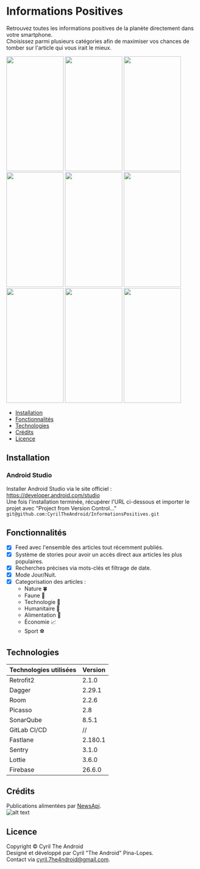 # Informations Positives

Retrouvez toutes les informations positives de la planète directement dans votre smartphone.\
Choisissez parmi plusieurs catégories afin de maximiser vos chances de tomber sur l'article qui vous irait le mieux.

<img src="https://user-images.githubusercontent.com/78708458/121337807-3415a380-c91d-11eb-9c25-02d47081dc9d.jpg" width=150 height=300 /> <img src="https://user-images.githubusercontent.com/78708458/121852349-a6a4cb80-ccef-11eb-8d28-292b23638469.jpg" width=150 height=300 /> <img src="https://user-images.githubusercontent.com/78708458/121851924-0f3f7880-ccef-11eb-8142-953abc0f0e87.jpg" width=150 height=300 /> <img src="https://user-images.githubusercontent.com/78708458/121851943-1797b380-ccef-11eb-9468-7a10f5415eee.jpg" width=150 height=300 /> <img src="https://user-images.githubusercontent.com/78708458/121853020-9fca8880-ccf0-11eb-884e-7d966e9ed3e0.jpg" width=150 height=300 /> <img src="https://user-images.githubusercontent.com/78708458/121851987-21211b80-ccef-11eb-912a-2b4d855cabe2.jpg" width=150 height=300 /> <img src="https://user-images.githubusercontent.com/78708458/121852009-28e0c000-ccef-11eb-8f1b-9ded4ca860cf.jpg" width=150 height=300 /> <img src="https://user-images.githubusercontent.com/78708458/121852610-069b7200-ccf0-11eb-91bf-fc39039a18ae.gif" width=150 height=300 /> <img src="https://user-images.githubusercontent.com/78708458/121852600-026f5480-ccf0-11eb-8bfe-45c16371c4e2.gif" width=150 height=300 />


- [Installation](#Installation)
- [Fonctionnalités](#Fonctionnalités)
- [Technologies](#Technologies)
- [Crédits](#Crédits)
- [Licence](#Licence)

## Installation
### Android Studio

Installer Android Studio via le site officiel : https://developer.android.com/studio  
Une fois l'installation terminée, récupérer l'URL ci-dessous et importer le projet avec "Project from Version Control..."\
`git@github.com:CyrilTheAndroid/InformationsPositives.git`

## Fonctionnalités

- [x] Feed avec l'ensemble des articles tout récemment publiés.
- [x] Système de stories pour avoir un accès direct aux articles les plus populaires.
- [x] Recherches précises via mots-clés et filtrage de date.
- [x] Mode Jour/Nuit.
- [x] Categorisation des articles :
  - Nature 🍀
  - Faune 🐾
  - Technologie 🤖
  - Humanitaire 💛
  - Alimentation 🍴
  - Économie 📈
  - Sport ⚽

## Technologies

Technologies utilisées | Version
------------ | -------------
Retrofit2 | 2.1.0
Dagger | 2.29.1
Room | 2.2.6
Picasso | 2.8
SonarQube | 8.5.1
GitLab CI/CD | //
Fastlane | 2.180.1
Sentry | 3.1.0
Lottie | 3.6.0
Firebase | 26.6.0

## Crédits

Publications alimentées par [NewsApi](https://newsapi.org/).\
![alt text](https://github.com/CyrilTheAndroid/InformationsPositives/blob/master/app/src/main/res/drawable-v24/newsapi_logo.png?raw=true)

## Licence 

Copyright © Cyril The Android\
Designé et développé par Cyril "The Android" Pina-Lopes.\
Contact via cyril.7he4ndroid@gmail.com.
